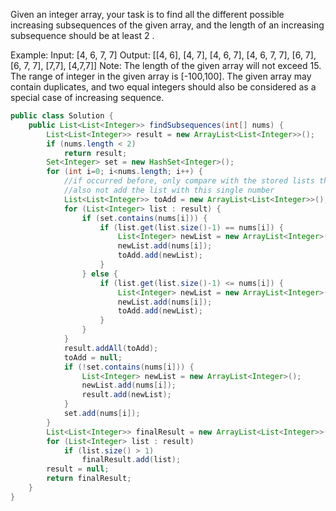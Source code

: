 Given an integer array, your task is to find all the different possible increasing subsequences of the given array, and the length of an increasing subsequence should be at least 2 .

Example:
Input: [4, 6, 7, 7]
Output: [[4, 6], [4, 7], [4, 6, 7], [4, 6, 7, 7], [6, 7], [6, 7, 7], [7,7], [4,7,7]]
Note:
The length of the given array will not exceed 15.
The range of integer in the given array is [-100,100].
The given array may contain duplicates, and two equal integers should also be considered as a special case of increasing sequence.

```java
public class Solution {
    public List<List<Integer>> findSubsequences(int[] nums) {
        List<List<Integer>> result = new ArrayList<List<Integer>>();
        if (nums.length < 2)
            return result;
        Set<Integer> set = new HashSet<Integer>();
        for (int i=0; i<nums.length; i++) {
            //if occurred before, only compare with the stored lists that already have the number, 
            //also not add the list with this single number
            List<List<Integer>> toAdd = new ArrayList<List<Integer>>();
            for (List<Integer> list : result) {
                if (set.contains(nums[i])) {
                    if (list.get(list.size()-1) == nums[i]) {
                        List<Integer> newList = new ArrayList<Integer>(list);
                        newList.add(nums[i]);
                        toAdd.add(newList);
                    }
                } else {
                    if (list.get(list.size()-1) <= nums[i]) {
                        List<Integer> newList = new ArrayList<Integer>(list);
                        newList.add(nums[i]);
                        toAdd.add(newList);
                    }
                }
            }
            result.addAll(toAdd);
            toAdd = null;
            if (!set.contains(nums[i])) {
                List<Integer> newList = new ArrayList<Integer>();
                newList.add(nums[i]);
                result.add(newList);
            }
            set.add(nums[i]);   
        }
        List<List<Integer>> finalResult = new ArrayList<List<Integer>>();
        for (List<Integer> list : result)
            if (list.size() > 1)
                finalResult.add(list);
        result = null;
        return finalResult;
    }
}
```
